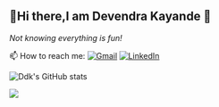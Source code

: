   <h2 align="centre">💫Hi there,I am <b>Devendra Kayande</b> 👋</h2>
  
  *Not knowing everything is fun!*
 

 
 📫 How to reach me: 
[![Gmail](https://img.shields.io/badge/Gmail-%23E4405F.svg?logo=Gmail&logoColor=white)](devendrakayande427@gmail.com)
[![LinkedIn](https://img.shields.io/badge/LinkedIn-%230077B5.svg?logo=linkedin&logoColor=white)](https://www.linkedin.com/in/devendra-kayande-130284144/) 

![Ddk's GitHub stats](https://github-readme-stats.vercel.app/api?username=MysticShadow427&show_icons=true&theme=radical)

![](https://github-readme-stats.vercel.app/api/top-langs/?username=MysticShadow427&theme=nightowl&hide_border=false&include_all_commits=true&count_private=false&layout=compact)



